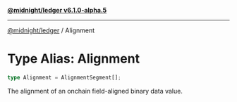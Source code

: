 [**@midnight/ledger v6.1.0-alpha.5**](../README.md)

***

[@midnight/ledger](../globals.md) / Alignment

# Type Alias: Alignment

```ts
type Alignment = AlignmentSegment[];
```

The alignment of an onchain field-aligned binary data value.

